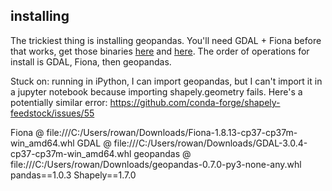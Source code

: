 ## installing
The trickiest thing is installing geopandas. You'll need GDAL + Fiona before that works, get those binaries [here](https://www.lfd.uci.edu/~gohlke/pythonlibs/#fiona) and [here](https://www.lfd.uci.edu/~gohlke/pythonlibs/#gdal). The order of operations for install is GDAL, Fiona, then geopandas.

Stuck on: running in iPython, I can import geopandas, but I can't import it in a jupyter notebook because importing shapely.geometry fails.
Here's a potentially similar error: https://github.com/conda-forge/shapely-feedstock/issues/55


Fiona @ file:///C:/Users/rowan/Downloads/Fiona-1.8.13-cp37-cp37m-win_amd64.whl
GDAL @ file:///C:/Users/rowan/Downloads/GDAL-3.0.4-cp37-cp37m-win_amd64.whl
geopandas @ file:///C:/Users/rowan/Downloads/geopandas-0.7.0-py3-none-any.whl
pandas==1.0.3
Shapely==1.7.0
